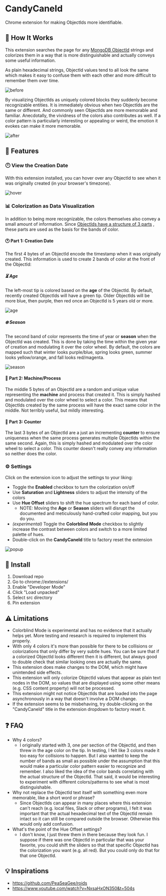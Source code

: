 # CandyCaneId

Chrome extension for making ObjectIds more identifiable.

## 🍬 How It Works

This extension searches the page for
any [MongoDB ObjectId](https://www.mongodb.com/docs/manual/reference/method/ObjectId/) strings and
colorizes them in a way that is more distinguishable and actually conveys some useful information.

As plain hexadecimal strings, ObjectId values tend to all look the same which makes it easy to
confuse them with each other and more difficult to remember them over time.

![before](assets/before.png)

By visualizing ObjectIds as uniquely colored blocks they suddenly become recognizable entities. It
is immediately obvious when two ObjectIds are the same or different. And commonly seen ObjectIds are
more memorable and familiar. Anecdotally, the vividness of the colors also contributes as well. If a
color pattern is particularly interesting or appealing or weird, the emotion it evokes can make it
more memorable.

![after](assets/after.png)

## 🍭 Features

### 🕛 View the Creation Date

With this extension installed, you can hover over any ObjectId to see when it was originally
created (in your browser's timezone).

![hover](assets/hover.png)

### 📊 Colorization as Data Visualization

In addition to being more recognizable, the colors themselves also convey a small amount of
information.
Since [ObjectIds have a structure of 3 parts](https://www.mongodb.com/docs/manual/reference/method/ObjectId/)
, these parts are used as the basis for the bands of color.

#### 🕐 Part 1: Creation Date

The first 4 bytes of an ObjectId encode the timestamp when it was originally created. This
information is used to create 2 bands of color at the front of the ObjectId:

##### ⏳ Age

The left-most tip is colored based on the **age** of the ObjectId. By default, recently created
ObjectIds will have a green tip. Older ObjectIds will be more blue, then purple, then red once an
ObjectId is 5 years old or more.

![age](assets/age.png)

##### ❄️ Season

The second band of color represents the time of year or **season** when the ObjectId was created.
This is done by taking the time within the given year of creation and modulating it over the color
wheel. By default, the colors are mapped such that winter looks purple/blue, spring looks green, summer
looks yellow/orange, and fall looks red/magenta.

![season](assets/season.png)

#### 🤖 Part 2: Machine/Process

The middle 5 bytes of an ObjectId are a random and unique value representing the **machine** and
process that created it. This is simply hashed and modulated over the color wheel to select a color.
This means that ObjectIds created by the same process will have the exact same color in the middle.
Not terribly useful, but mildly interesting.

#### 💯 Part 3: Counter

The last 3 bytes of an ObjectId are a just an incrementing **counter** to ensure uniqueness when the
same process generates multiple ObjectIds within the same second. Again, this is simply hashed and
modulated over the color wheel to select a color. This counter doesn't really convey any information
so neither does the color.

### ⚙️ Settings

Click on the extension icon to adjust the settings to your liking:

- Toggle the **Enabled** checkbox to turn the colorization on/off
- Use **Saturation** and **Lightness** sliders to adjust the intensity of the colors
- Use **Hue Offset** sliders to shift the hue spectrum for each band of color.
    - NOTE: Moving the **Age** or **Season** sliders will disrupt the documented and meticulously
      hand-crafted color mapping, but you do you.
- _(experimental)_ Toggle the **Colorblind Mode** checkbox to slightly increase the contrast between
  colors and switch to a more limited palette of hues.
- Double-click on the **CandyCaneId** title to factory reset the extension

![popup](assets/popup.png)

## 💾 Install

1. Download repo
2. Go to chrome://extensions/
3. Enable "Developer Mode"
4. Click "Load unpacked"
5. Select src directory
6. Pin extension

## ⚠️ Limitations

- Colorblind Mode is experimental and has no evidence that it actually helps yet. More testing and
  research is required to implement this properly.
- With only 4 colors it's more than possible for there to be collisions or colorizations that only
  differ by very subtle hues. You can be sure that if a colorized ObjectId looks different then it
  is different, but always good to double check that similar looking ones are actually the same.
- This extension does make changes to the DOM, which might have unintended side effects.
- This extension will only colorize ObjectId values that appear as plain text nodes in the DOM, so
  values that are displayed using some other means (e.g. CSS content property) will not be
  processed.
- This extension might not notice ObjectIds that are loaded into the page asynchronously in a way
  that doesn't involve a DOM change.
- If the extension seems to be misbehaving, try double-clicking on the "CandyCaneId" title in the
  extension dropdown to factory reset it.

## ❓ FAQ

- Why 4 colors?
    - I originally started with 3, one per section of the ObjectId, and then threw in the age color
      on the tip. In testing, I felt like 3 colors made it too easy for collisions to happen. But I
      also wanted to keep the number of bands as small as possible under the assumption that this
      would make a particular color pattern easier to recognize and remember. I also liked the idea
      of the color bands correlating with the actual structure of the ObjectId. That said, it would
      be interesting to experiment with different colors/patterns to see what is most
      distinguishable.
- Why not replace the ObjectId text itself with something even more memorable, like a short word or
  phrase?
    - Since ObjectIds can appear in many places where this extension can't reach (e.g. local files,
      Slack or other programs), I felt it was important that the actual hexadecimal text of the
      ObjectId remain intact so it can still be compared outside the browser. Otherwise this would
      only add confusion.
- What's the point of the Hue Offset settings?
    - I don't know, I just threw them in there because they look fun. I suppose if there was one
      ObjectId in particular that was your favorite, you could shift the sliders so that that
      specific ObjectId has the colorization you want (e.g. all red). But you could only do that
      for that one ObjectId.

## 💡 Inspirations

- https://github.com/PeaSeaGee/roids
- https://www.youtube.com/watch?v=NxsaHxON350&t=504s
